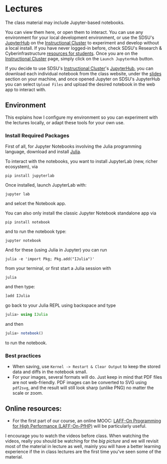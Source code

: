 # Lectures

The class material may include Jupyter-based notebooks.

You can view them here, or open them to interact. You can use any environment for your local development environment, or use the SDSU's [JupyterHub](https://jupyterhub.sdsu.edu/) on the [Instructional Cluster](https://sdsu-research-ci.github.io/instructionalcluster) to experiment and develop without a local install. If you have never logged-in before, check SDSU's Research & Cyberinfrastructure [resources for students](https://sdsu-research-ci.github.io/instructionalcluster/students). Once you are on the [Instructional Cluster](https://sdsu-research-ci.github.io/instructionalcluster) page, simply click on the `Launch JupyterHub` button.

If you decide to use SDSU's [Instructional Cluster](https://sdsu-research-ci.github.io/instructionalcluster)'s [JupyterHub](https://jupyterhub.sdsu.edu/), you can download each individual notebook from the class website, under the [slides](https://sdsu-comp526.github.io/fall24/slides.html) section on your machine, and once opened Jupyter on SDSU's JupyterHub you can select `Upload Files` and upload the desired notebook in the web app to interact with.

## Environment

This explains how I configure my environment so you can experiment with the lectures locally, or adapt these tools for your own use.

### Install Required Packages

First of all, for Jupyter Notebooks involving the Julia programming language, download and install [Julia](https://julialang.org/downloads/).

To interact with the notebooks, you want to install JupyterLab (new, richer ecosystem), via

```
pip install jupyterlab
```

Once installed, launch JupyterLab with:

```
jupyter lab
```

and selcet the Notebook app.

You can also only install the classic Jupyter Notebook standalone app via

```
pip install notebook
```

and to run the notebook type:

```
jupyter notebook
```

And for these (using Julia in Jupyter) you can run

```
julia -e 'import Pkg; Pkg.add("IJulia")'
```

from your terminal, or first start a Julia session with
```
julia
```

and then type:
```julia
]add IJulia
```

go back to your Julia REPL using backspace and type

```julia
julia> using IJulia
```

and then
```julia
julia> notebook()
```

to run the notebook.

### Best practices

* When saving, use `Kernel -> Restart & Clear Output` to keep the stored data and diffs in the notebook small.
* For your images, several formats will do. Just keep in mind that PDF files are not web-friendly. PDF images can be converted to SVG using `pdf2svg`, and the result will still look sharp (unlike PNG) no matter the scale or zoom.

## Online resources:

- For the first part of our course, an online MOOC: [LAFF-On Programming for High Performance (LAFF-On-PfHP)](https://www.cs.utexas.edu/users/flame/laff/pfhp/LAFF-On-PfHP.html) will be particularly useful.

I encourage you to watch the videos before class. When watching the videos, really you should be watching for the _big picture_ and we will revisit most of the material in lecture as well, mainly you will have a better learning experience if the in class lectures are the first time you've seen some of the material.
